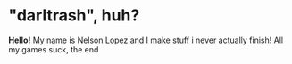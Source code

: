 # "darltrash", huh?
**Hello!** 
My name is Nelson Lopez and I make stuff i never actually finish!
All my games suck, the end